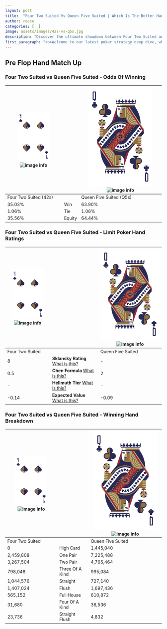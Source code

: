 ```yaml
---
layout: post
title:  "Four Two Suited Vs Queen Five Suited | Which Is The Better Hand In Poker? A Complete Guide"
author: reece
categories: [  ]
image: assets/images/42s-vs-q5s.jpg
description: "Discover the ultimate showdown between Four Two Suited and Queen Five Suited in poker! Uncover the odds, strategies, and scenarios where one hand triumphs over the other. Get ready to up your poker game with this thrilling analysis."
first_paragraph: "<p>Welcome to our latest poker strategy deep dive, where we're pitting two distinct hands against each other in a high-stakes showdown: Four Two Suited vs Queen Five Suited.</p><p>In the dynamic world of poker, every decision counts, and knowing which hand holds the upper hand is key to your success at the table.</p><p>In this article, we'll dissect these two hands, explore the scenarios where one dominates the other, and equip you with the knowledge to make strategic choices that can tip the odds in your favor.</p><p>Get ready to unravel the intriguing dynamics of these poker hands and elevate your game to new heights.</p>"
---
```




[comment]: # (sp0)

## Pre Flop Hand Match Up

<div class="table hand-ratings" markdown="1"> 



### Four Two Suited vs Queen Five Suited - Odds Of Winning


    
| ![image info](assets/images/hand1/4.png) ![image info](assets/images/hand1/2s.png) |  | ![image info](assets/images/hand2/Q.png) ![image info](assets/images/hand2/5s.png) |
| -------- | -------- | -------- |
| Four Two Suited (42s) |  | Queen Five Suited (Q5s) |
| 35.03% | Win | 63.90% |
| 1.06% | Tie | 1.06% |
| 35.56% | Equity | 64.44% |




[comment]: # (sp1)



### Four Two Suited vs Queen Five Suited - Limit Poker Hand Ratings


    
| ![image info](assets/images/hand1/4.png) ![image info](assets/images/hand1/2s.png) |  | ![image info](assets/images/hand2/Q.png) ![image info](assets/images/hand2/5s.png) |
| -------- | -------- | -------- |
| Four Two Suited |  | Queen Five Suited |
| 8 | **Sklansky Rating** [What is this?](/sklansky-rating-explained) | - |
| 0.5 | **Chen Formula** [What is this?](/chen-formula-explained) | 2 |
| - | **Hellmuth Tier** [What is this?](/Hellmuth-tier-explained) | - |
| -0.14 | **Expected Value** [What is this?](/expected-value-explained) | -0.09 |




[comment]: # (sp2)



### Four Two Suited vs Queen Five Suited - Winning Hand Breakdown


    
| ![image info](assets/images/hand1/4.png) ![image info](assets/images/hand1/2s.png) |  | ![image info](assets/images/hand2/Q.png) ![image info](assets/images/hand2/5s.png) |
| -------- | -------- | -------- |
| Four Two Suited |  | Queen Five Suited |
| 0 | High Card | 1,445,040 |
| 2,459,808 | One Pair | 7,225,488 |
| 3,267,504 | Two Pair | 4,765,464 |
| 798,048 | Three Of A Kind | 995,084 |
| 1,044,576 | Straight | 727,140 |
| 1,407,024 | Flush | 1,697,436 |
| 565,152 | Full House | 610,872 |
| 31,680 | Four Of A Kind | 36,536 |
| 23,736 | Straight Flush | 4,832 |




[comment]: # (sp3)



</div>

[comment]: # (sp4)



[comment]: # (sp5)


